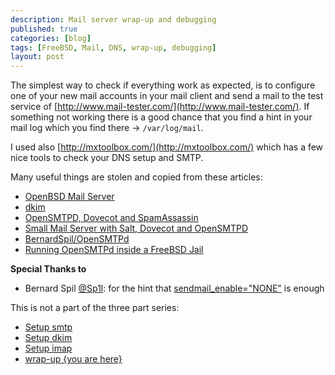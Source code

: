 ```yaml
---
description: Mail server wrap-up and debugging
published: true
categories: [blog]
tags: [FreeBSD, Mail, DNS, wrap-up, debugging]
layout: post
---
```



The simplest way to check if everything work as expected, is to configure 
one of your new mail accounts in your mail client and send a mail to the 
test service of [http://www.mail-tester.com/](http://www.mail-tester.com/).
If something not working there is a good chance that you find a hint in your 
mail log which you find there -> `/var/log/mail`. 


I used also [http://mxtoolbox.com/](http://mxtoolbox.com/) which has a few nice 
tools to check your DNS setup and SMTP.

Many useful things are stolen and copied from these articles:

* [OpenBSD Mail Server](http://technoquarter.blogspot.ch/p/series.html)
* [dkim](http://www.dkim.org/info/dkim-faq.html)
* [OpenSMTPD, Dovecot and SpamAssassin](http://guillaumevincent.com/2015/01/31/OpenSMTPD-Dovecot-SpamAssassin.html)
* [Small Mail Server with Salt, Dovecot and OpenSMTPD](https://blog.al-shami.net/2015/01/howto-small-mail-server-with-salt-dovecot-and-opensmtpd/)
* [BernardSpil/OpenSMTPd](https://wiki.freebsd.org/BernardSpil/MailServer#OpenSMTPd)
* [Running OpenSMTPd inside a FreeBSD Jail](https://github.com/OpenSMTPD/OpenSMTPD/wiki/Running-OpenSMTPd-inside-a-FreeBSD-Jail)


**Special Thanks to**

* Bernard Spil [@Sp1l]( https://twitter.com/Sp1l ): for the hint that [sendmail_enable="NONE"]( https://twitter.com/Sp1l/status/626329431599136768 ) is enough 

This is not a part of the three part series:

* [Setup smtp](/blog/2015/07/26/mail-part-1-setup-smtp-opensmtpd/)
* [Setup dkim](/blog/2015/07/26/mail-part-2-dkim/)
* [Setup imap](/blog/2015/07/26/mail-part-3-setup-imap-dovecot/)
* [wrap-up {you are here}](/blog/2015/07/26/mail-part-4-wrap-up/)
